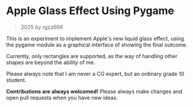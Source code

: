 # Apple Glass Effect Using Pygame

> 2025 by rgzz666

This is an experiment to implement Apple's new liquid glass effect, using the pygame module as a graphical interface of showing the final outcome.

Currently, only rectangles are supported, as the way of handling other shapes are beyond the ability of me.

Please always note that I am never a CG expert, but an ordinary grade 10 student.

**Contributions are always welcomed!** Please always make changes and open pull requests when you have new ideas.
